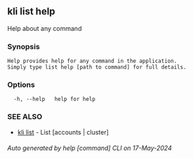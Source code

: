 ## kli list help

Help about any command

### Synopsis

```
Help provides help for any command in the application.
Simply type list help [path to command] for full details.
```

### Options

```
  -h, --help   help for help
```

### SEE ALSO

* [kli list](kli_list.md)  - List [accounts | cluster]

###### Auto generated by help [command] CLI on 17-May-2024
